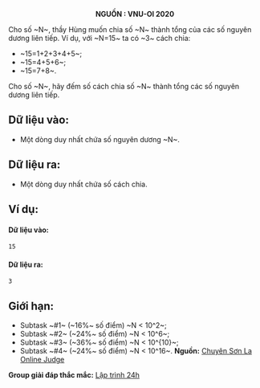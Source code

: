 **<center>NGUỒN : VNU-OI 2020</center>**

Cho số ~N~, thầy Hùng muốn chia số ~N~ thành tổng của các số nguyên dương liên tiếp. Ví dụ, với ~N=15~ ta có ~3~ cách chia:
- ~15=1+2+3+4+5~;
- ~15=4+5+6~;
- ~15=7+8~.

Cho số ~N~, hãy đếm số cách chia số ~N~ thành tổng các số nguyên dương liên tiếp.

## Dữ liệu vào:
- Một dòng duy nhất chứa số nguyên dương ~N~.

## Dữ liệu ra:
- Một dòng duy nhất chứa số cách chia.

## Ví dụ:
#### Dữ liệu vào:
```
15
```

#### Dữ liệu ra:
```
3
```

## Giới hạn:
- Subtask ~\#1~ (~16\%~ số điểm) ~N < 10^2~;
- Subtask ~\#2~ (~24\%~ số điểm) ~N < 10^6~;
- Subtask ~\#3~ (~36\%~ số điểm) ~N < 10^{10}~;
- Subtask ~\#4~ (~24\%~ số điểm) ~N < 10^16~.
**Nguồn:** [Chuyên Sơn La Online Judge](http://csloj.ddns.net/)

**Group giải đáp thắc mắc:** [Lập trình 24h](https://www.facebook.com/groups/1386904321519984)
